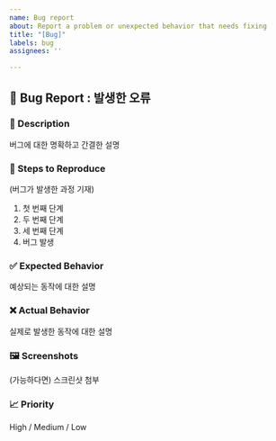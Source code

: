 ```yaml
---
name: Bug report
about: Report a problem or unexpected behavior that needs fixing
title: "[Bug]"
labels: bug
assignees: ''

---
```


## 🐛 Bug Report : 발생한 오류

### 📝 Description
버그에 대한 명확하고 간결한 설명

### 🔄 Steps to Reproduce
(버그가 발생한 과정 기재)
1. 첫 번째 단계
2. 두 번째 단계
3. 세 번째 단계
4. 버그 발생

### ✅ Expected Behavior
예상되는 동작에 대한 설명

### ❌ Actual Behavior
실제로 발생한 동작에 대한 설명

### 🖼️ Screenshots
(가능하다면) 스크린샷 첨부

### 📈 Priority
High / Medium / Low
